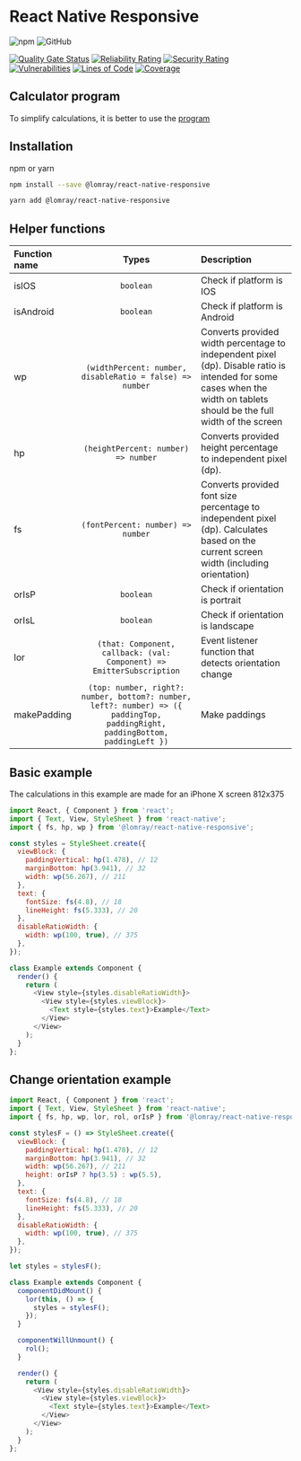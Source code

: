 # React Native Responsive

![npm](https://img.shields.io/npm/v/@lomray/react-native-responsive)
![GitHub](https://img.shields.io/github/license/Lomray-Software/react-native-responsive)

[![Quality Gate Status](https://sonarcloud.io/api/project_badges/measure?project=react-native-responsive&metric=alert_status)](https://sonarcloud.io/summary/new_code?id=react-native-responsive)
[![Reliability Rating](https://sonarcloud.io/api/project_badges/measure?project=react-native-responsive&metric=reliability_rating)](https://sonarcloud.io/summary/new_code?id=react-native-responsive)
[![Security Rating](https://sonarcloud.io/api/project_badges/measure?project=react-native-responsive&metric=security_rating)](https://sonarcloud.io/summary/new_code?id=react-native-responsive)
[![Vulnerabilities](https://sonarcloud.io/api/project_badges/measure?project=react-native-responsive&metric=vulnerabilities)](https://sonarcloud.io/summary/new_code?id=react-native-responsive)
[![Lines of Code](https://sonarcloud.io/api/project_badges/measure?project=react-native-responsive&metric=ncloc)](https://sonarcloud.io/summary/new_code?id=react-native-responsive)
[![Coverage](https://sonarcloud.io/api/project_badges/measure?project=react-native-responsive&metric=coverage)](https://sonarcloud.io/summary/new_code?id=react-native-responsive)

## Calculator program
To simplify calculations, it is better to use the [program](https://github.com/danial031193/rn-size-calculator/releases)

## Installation

npm or yarn
```sh
npm install --save @lomray/react-native-responsive

yarn add @lomray/react-native-responsive
```

## Helper functions
| Function name | Types | Description                                                                                                                                                             |
|:--------------|:-----:|:------------------------------------------------------------------------------------------------------------------------------------------------------------------------|
| isIOS         | `boolean` | Check if platform is IOS                                                                                                                                                |
| isAndroid     | `boolean` | Check if platform is Android                                                                                                                                            |
| wp            | `(widthPercent: number, disableRatio = false) => number` | Converts provided width percentage to independent pixel (dp). Disable ratio is intended for some cases when the width on tablets should be the full width of the screen |
| hp            | `(heightPercent: number) => number` | Converts provided height percentage to independent pixel (dp).                                                                                                          |
| fs            | `(fontPercent: number) => number` | Converts provided font size percentage to independent pixel (dp). Calculates based on the current screen width (including orientation)                                  |
| orIsP         | `boolean` | Check if orientation is portrait                                                                                                                                        |
| orIsL         | `boolean` | Check if orientation is landscape                                                                                                                                       |
| lor           | `(that: Component, callback: (val: Component) => EmitterSubscription` | Event listener function that detects orientation change                                                                                                                 |
| makePadding  | `(top: number, right?: number, bottom?: number, left?: number) => ({ paddingTop, paddingRight, paddingBottom, paddingLeft })` | Make paddings                                                                                                                                                           |

## Basic example

The calculations in this example are made for an iPhone X screen 812x375

```js
import React, { Component } from 'react';
import { Text, View, StyleSheet } from 'react-native';
import { fs, hp, wp } from '@lomray/react-native-responsive';

const styles = StyleSheet.create({
  viewBlock: {
    paddingVertical: hp(1.478), // 12
    marginBottom: hp(3.941), // 32
    width: wp(56.267), // 211
  },
  text: {
    fontSize: fs(4.8), // 18
    lineHeight: fs(5.333), // 20
  },
  disableRatioWidth: {
    width: wp(100, true), // 375
  },
});

class Example extends Component {
  render() {
    return (
      <View style={styles.disableRatioWidth}>
        <View style={styles.viewBlock}>
          <Text style={styles.text}>Example</Text>
        </View>
      </View>
    );
  }
};
```
## Change orientation example
```js
import React, { Component } from 'react';
import { Text, View, StyleSheet } from 'react-native';
import { fs, hp, wp, lor, rol, orIsP } from '@lomray/react-native-responsive';

const stylesF = () => StyleSheet.create({
  viewBlock: {
    paddingVertical: hp(1.478), // 12
    marginBottom: hp(3.941), // 32
    width: wp(56.267), // 211
    height: orIsP ? hp(3.5) : wp(5.5),
  },
  text: {
    fontSize: fs(4.8), // 18
    lineHeight: fs(5.333), // 20
  },
  disableRatioWidth: {
    width: wp(100, true), // 375
  },
});

let styles = stylesF();

class Example extends Component {
  componentDidMount() {
    lor(this, () => {
      styles = stylesF();
    });
  }

  componentWillUnmount() {
    rol();
  }

  render() {
    return (
      <View style={styles.disableRatioWidth}>
        <View style={styles.viewBlock}>
          <Text style={styles.text}>Example</Text>
        </View>
      </View>
    );
  }
};

```
